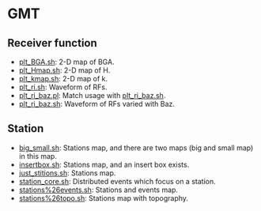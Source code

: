 # GMT
## Receiver function
- [plt_BGA.sh](https://github.com/seisboy/Plot/blob/master/Receiver%20function/plt_BGA.sh): 2-D map of BGA.
- [plt_Hmap.sh](https://github.com/seisboy/Plot/blob/master/Receiver%20function/plt_Hmap.sh): 2-D map of H.
- [plt_kmap.sh](https://github.com/seisboy/Plot/blob/master/Receiver%20function/plt_kmap.sh): 2-D map of k.
- [plt_ri.sh](https://github.com/seisboy/Plot/blob/master/Receiver%20function/plt_ri.sh): Waveform of RFs.
- [plt_ri_baz.pl](https://github.com/seisboy/Plot/blob/master/Receiver%20function/plt_ri_baz.pl): Match usage with [plt_ri_baz.sh](https://github.com/seisboy/Plot/blob/master/Receiver%20function/plt_ri_baz.sh).
- [plt_ri_baz.sh](https://github.com/seisboy/Plot/blob/master/Receiver%20function/plt_ri_baz.sh): Waveform of RFs varied with Baz.
## Station
- [big_small.sh](https://github.com/seisboy/Plot/blob/master/Station/big_small.sh): Stations map, and there are two maps (big and small map) in this map.
- [insertbox.sh](https://github.com/seisboy/Plot/blob/master/Station/insertbox.sh): Stations map, and an insert box exists.
- [just_stitions.sh](https://github.com/seisboy/Plot/blob/master/Station/just_stitions.sh): Stations map.
- [station_core.sh](https://github.com/seisboy/Plot/blob/master/Station/station_core.sh): Distributed events which focus on a station.
- [stations%26events.sh](https://github.com/seisboy/Plot/blob/master/Station/stations%26events.sh): Stations and events map.
- [stations%26topo.sh](https://github.com/seisboy/Plot/blob/master/Station/stations%26topo.sh): Stations map with topography.

